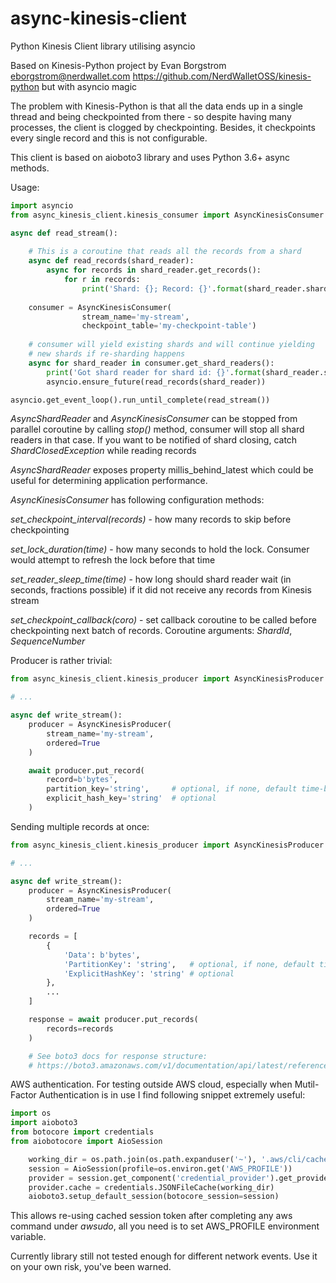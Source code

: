 # async-kinesis-client
Python Kinesis Client library utilising asyncio

Based on Kinesis-Python project by Evan Borgstrom <eborgstrom@nerdwallet.com>
https://github.com/NerdWalletOSS/kinesis-python but with asyncio magic

The problem with Kinesis-Python is that all the data ends up in a single thread 
and being checkpointed from there - so despite having many processes, the client
is clogged by checkpointing. Besides, it checkpoints every single record and this is
not configurable.

This client is based on aioboto3 library and uses Python 3.6+ async methods.

Usage:

```python
import asyncio
from async_kinesis_client.kinesis_consumer import AsyncKinesisConsumer

async def read_stream():
    
    # This is a coroutine that reads all the records from a shard
    async def read_records(shard_reader):
        async for records in shard_reader.get_records():
            for r in records:
                print('Shard: {}; Record: {}'.format(shard_reader.shard_id, r))
                
    consumer = AsyncKinesisConsumer(
                stream_name='my-stream',
                checkpoint_table='my-checkpoint-table')
    
    # consumer will yield existing shards and will continue yielding
    # new shards if re-sharding happens             
    async for shard_reader in consumer.get_shard_readers():
        print('Got shard reader for shard id: {}'.format(shard_reader.shard_id))
        asyncio.ensure_future(read_records(shard_reader)) 

asyncio.get_event_loop().run_until_complete(read_stream())

```

*AsyncShardReader* and *AsyncKinesisConsumer* can be stopped from parallel coroutine by calling *stop()* method,
consumer will stop all shard readers in that case.
If you want to be notified of shard closing, catch *ShardClosedException* while reading records

*AsyncShardReader* exposes property millis_behind_latest which could be useful for determining application performance.

*AsyncKinesisConsumer* has following configuration methods:

*set_checkpoint_interval(records)* - how many records to skip before checkpointing

*set_lock_duration(time)* - how many seconds to hold the lock. Consumer would attempt to refresh the lock before that time

*set_reader_sleep_time(time)* - how long should shard reader wait (in seconds, fractions possible) if it did not receive any records from Kinesis stream

*set_checkpoint_callback(coro)* - set callback coroutine to be called before checkpointing next batch of records. Coroutine arguments: *ShardId*, *SequenceNumber*
 
Producer is rather trivial:

```python
from async_kinesis_client.kinesis_producer import AsyncKinesisProducer

# ...

async def write_stream():
    producer = AsyncKinesisProducer(
        stream_name='my-stream',
        ordered=True
    )

    await producer.put_record(
        record=b'bytes',
        partition_key='string',     # optional, if none, default time-based key is used
        explicit_hash_key='string'  # optional
    )

```

Sending multiple records at once:

```python
from async_kinesis_client.kinesis_producer import AsyncKinesisProducer

# ...

async def write_stream():
    producer = AsyncKinesisProducer(
        stream_name='my-stream',
        ordered=True
    )

    records = [
        {
            'Data': b'bytes',
            'PartitionKey': 'string',   # optional, if none, default time-based key is used
            'ExplicitHashKey': 'string' # optional
        },
        ...
    ]

    response = await producer.put_records(
        records=records
    )

    # See boto3 docs for response structure:
    # https://boto3.amazonaws.com/v1/documentation/api/latest/reference/services/kinesis.html#Kinesis.Client.put_records
```


AWS authentication. For testing outside AWS cloud, especially when Mutil-Factor Authentication is in use I find following snippet extremely useful:
```python
import os
import aioboto3
from botocore import credentials
from aiobotocore import AioSession

    working_dir = os.path.join(os.path.expanduser('~'), '.aws/cli/cache')
    session = AioSession(profile=os.environ.get('AWS_PROFILE'))
    provider = session.get_component('credential_provider').get_provider('assume-role')
    provider.cache = credentials.JSONFileCache(working_dir)
    aioboto3.setup_default_session(botocore_session=session)

```

This allows re-using cached session token after completing any aws command under *awsudo*, all you need is to set AWS_PROFILE environment variable.

Currently library still not tested enough for different network events.
Use it on your own risk, you've been warned.

